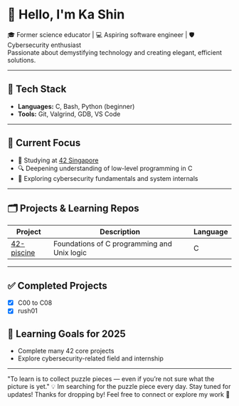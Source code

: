 <!--
**katan42/katan42** is a ✨ _special_ ✨ repository because its `README.md` (this file) appears on your GitHub profile.

Here are some ideas to get you started:

- 🔭 I’m currently working on ...
- 🌱 I’m currently learning ...
- 👯 I’m looking to collaborate on ...
- 🤔 I’m looking for help with ...
- 💬 Ask me about ...
- 📫 How to reach me: ...
- 😄 Pronouns: ...
- ⚡ Fun fact: ...
-->
# 👋 Hello, I'm Ka Shin

🎓 Former science educator | 💻 Aspiring software engineer | 🛡️ Cybersecurity enthusiast  
Passionate about demystifying technology and creating elegant, efficient solutions.

---

## 🔧 Tech Stack
- **Languages:** C, Bash, Python (beginner)
- **Tools:** Git, Valgrind, GDB, VS Code
---

## 🚀 Current Focus
- 📘 Studying at [42 Singapore](https://www.42singapore.sg )
- 🔍 Deepening understanding of low-level programming in C
- 🔐 Exploring cybersecurity fundamentals and system internals

---

## 🗂️ Projects & Learning Repos

| Project | Description | Language |
|--------|-------------|----------|
| [42-piscine](https://github.com/katan42/piscine6.git) | Foundations of C programming and Unix logic | C |

---

## ✅ Completed Projects
- [x] C00 to C08
- [x] rush01

## 🧭 Learning Goals for 2025
- Complete many 42 core projects
- Explore cybersecurity-related field and internship
---

"To learn is to collect puzzle pieces — even if you’re not sure what the picture is yet."
💡 Im searching for the puzzle piece every day. Stay tuned for updates!
Thanks for dropping by! Feel free to connect or explore my work 🚀
